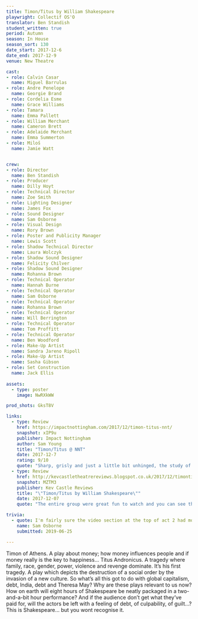 ```yaml
---
title: Timon/Titus by William Shakespeare
playwright: Collectif OS'O
translator: Ben Standish
student_written: true 
period: Autumn
season: In House
season_sort: 130
date_start: 2017-12-6
date_end: 2017-12-9
venue: New Theatre

cast:
- role: Calvin Casar 
  name: Miguel Barrulas
- role: Andre Penelope
  name: Georgie Brand
- role: Cordelia Esme
  name: Grace Williams
- role: Tamara
  name: Emma Pallett
- role: William Merchant
  name: Cameron Brett
- role: Adelaide Merchant
  name: Emma Summerton
- role: Miloš
  name: Jamie Watt


crew:
- role: Director
  name: Ben Standish
- role: Producer
  name: Dilly Hoyt
- role: Technical Director
  name: Zoe Smith
- role: Lighting Designer
  name: James Fox
- role: Sound Designer
  name: Sam Osborne
- role: Visual Design
  name: Rory Brown
- role: Poster and Publicity Manager
  name: Lewis Scott
- role: Shadow Technical Director
  name: Laura Wolczyk
- role: Shadow Sound Designer
  name: Felicity Chilver
- role: Shadow Sound Designer
  name: Rohanna Brown
- role: Technical Operator
  name: Hannah Burne
- role: Technical Operator
  name: Sam Osborne
- role: Technical Operator
  name: Rohanna Brown
- role: Technical Operator
  name: Will Berrington
- role: Technical Operator
  name: Tom Proffitt
- role: Technical Operator
  name: Ben Woodford
- role: Make-Up Artist
  name: Sandra Jareno Ripoll
- role: Make-Up Artist
  name: Sasha Gibson
- role: Set Construction
  name: Jack Ellis
  
assets:
  - type: poster
    image: NwRXkWW

prod_shots: GksT8V

links:
  - type: Review
    href: https://impactnottingham.com/2017/12/timon-titus-nnt/
    snapshot: xIP9u
    publisher: Impact Nottingham
    author: Sam Young
    title: "Timon/Titus @ NNT"
    date: 2017-12-7
    rating: 9/10
    quote: "Sharp, grisly and just a little bit unhinged, the study of debt has never been so much fun."
  - type: Review
    href: http://kevcastletheatrereviews.blogspot.co.uk/2017/12/timontitus-by-william-shakespeare.html
    snapshot: MZTM3
    publisher: Kev Castle Reviews
    title: "\"Timon/Titus by William Shakespeare\""
    date: 2017-12-07
    quote: "The entire group were great fun to watch and you can see the hard work that has gone into this show from every angle. If you can imagine Shakespeare crossed with Monty Python crossed with \"The Wright Show\", that's the feel of what to expect."

trivia:
  - quote: I'm fairly sure the video section at the top of act 2 had more cues than the rest of the show combined.
    name: Sam Osborne
    submitted: 2019-06-25

---
```


Timon of Athens. A play about money; how money influences people and if money really is the key to happiness… Titus Andronicus. A tragedy where family, race, gender, power, violence and revenge dominate. It’s his first tragedy. A play which depicts the destruction of a social order by the invasion of a new culture. So what’s all this got to do with global capitalism, debt, India, debt and Theresa May? Why are these plays relevant to us now? How on earth will eight hours of Shakespeare be neatly packaged in a two-and-a-bit hour performance? And if the audience don’t get what they’ve paid for, will the actors be left with a feeling of debt, of culpability, of guilt...? This is Shakespeare… but you wont recognise it.
